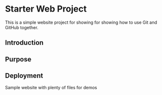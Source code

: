 # Starter Web Project

This is a simple website project for showing
for showing how to use Git and GitHub together.

## Introduction

## Purpose

## Deployment

Sample website with plenty of files for demos